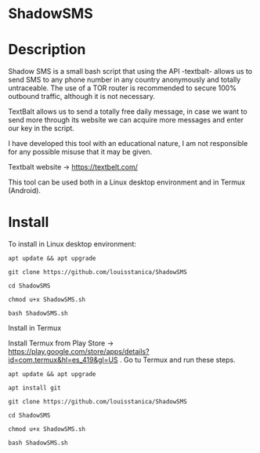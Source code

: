 # ShadowSMS


# Description

Shadow SMS is a small bash script that using the API -textbalt- allows us to send SMS to any phone number in any country anonymously and totally untraceable.
The use of a TOR router is recommended to secure 100% outbound traffic, although it is not necessary.

TextBalt allows us to send a totally free daily message, in case we want to send more through its website we can acquire more messages and enter our key in the script.

I have developed this tool with an educational nature, I am not responsible for any possible misuse that it may be given.

Textbalt website -> https://textbelt.com/

This tool can be used both in a Linux desktop environment and in Termux (Android).


# Install

To install in Linux desktop environment:

`apt update && apt upgrade`

`git clone https://github.com/louisstanica/ShadowSMS`

`cd ShadowSMS`

`chmod u+x ShadowSMS.sh`

`bash ShadowSMS.sh`


Install in Termux

Install Termux from Play Store -> https://play.google.com/store/apps/details?id=com.termux&hl=es_419&gl=US .
Go tu Termux and run these steps.

`apt update && apt upgrade`

`apt install git`

`git clone https://github.com/louisstanica/ShadowSMS`

`cd ShadowSMS`

`chmod u+x ShadowSMS.sh`

`bash ShadowSMS.sh`




